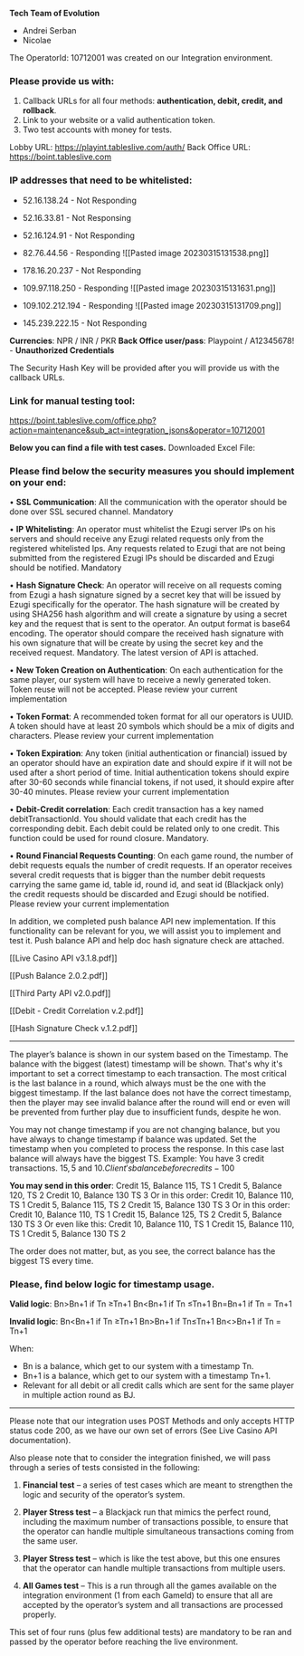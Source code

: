 **Tech Team of Evolution**
- Andrei Serban
- Nicolae

The OperatorId: 10712001 was created on our Integration environment. 

### Please provide us with:
  1. Callback URLs for all four methods: **authentication, debit, credit, and rollback**.
  2. Link to your website or a valid authentication token.
  3. Two test accounts with money for tests.

Lobby URL:  https://playint.tableslive.com/auth/ 
Back Office URL:  https://boint.tableslive.com 

### **IP addresses that need to be whitelisted**:
- 52.16.138.24 - Not Responding
- 52.16.33.81 - Not Responsing
- 52.16.124.91 - Not Responding
- 82.76.44.56 - Responding
![[Pasted image 20230315131538.png]]

- 178.16.20.237 - Not Responding

- 109.97.118.250 - Responding
![[Pasted image 20230315131631.png]]

- 109.102.212.194 - Responding
![[Pasted image 20230315131709.png]]

- 145.239.222.15 - Not Responding

**Currencies**: NPR / INR / PKR
**Back Office user/pass**: Playpoint / A12345678! - **Unauthorized Credentials**

The Security Hash Key will be provided after you will provide us with the callback URLs.

### Link for manual testing tool:
https://boint.tableslive.com/office.php?action=maintenance&sub_act=integration_jsons&operator=10712001  

**Below you can find a file with test cases.**
Downloaded Excel File: 

### Please find below the security measures you should implement on your end:
• **SSL Communication**: All the communication with the operator should be done over SSL secured channel. Mandatory

• **IP Whitelisting**: An operator must whitelist the Ezugi server IPs on his servers and should receive any Ezugi related requests only from the registered whitelisted Ips. Any requests related to Ezugi that are not being submitted from the registered Ezugi IPs should be discarded and Ezugi should be notified. Mandatory 

• **Hash Signature Check**: An operator will receive on all requests coming from Ezugi a hash signature signed by a secret key that will be issued by Ezugi specifically for the operator. The hash signature will be created by using SHA256 hash algorithm and will create a signature by using a secret key and the request that is sent to the operator. An output format is base64 encoding. The operator should compare the received hash signature with his own signature that will be create by using the secret key and the received request. Mandatory. The latest version of API is attached. 

• **New Token Creation on Authentication**: On each authentication for the same player, our system will have to receive a newly generated token. Token reuse will not be accepted. Please review your current implementation 

• **Token Format**: A recommended token format for all our operators is UUID. A token should have at least 20 symbols which should be a mix of digits and characters. Please review your current implementation 

• **Token Expiration**: Any token (initial authentication or financial) issued by an operator should have an expiration date and should expire if it will not be used after a short period of time. Initial authentication tokens should expire after 30-60 seconds while financial tokens, if not used, it should expire after 30-40 minutes. Please review your current implementation 

• **Debit-Credit correlation**: Each credit transaction has a key named debitTransactionId. You should validate that each credit has the corresponding debit. Each debit could be related only to one credit. This function could be used for round closure. Mandatory.

• **Round Financial Requests Counting**: On each game round, the number of debit requests equals the number of credit requests. If an operator receives several credit requests that is bigger than the number debit requests carrying the same game id, table id, round id, and seat id (Blackjack only) the credit requests should be discarded and Ezugi should be notified. Please review your current implementation

In addition, we completed push balance API new implementation. If this functionality can be relevant for you, we will assist you to implement and test it. Push balance API and help doc hash signature check are attached.

[[Live Casino API v3.1.8.pdf]]

[[Push Balance 2.0.2.pdf]]

[[Third Party API v2.0.pdf]]

[[Debit - Credit Correlation v.2.pdf]]

[[Hash Signature Check v.1.2.pdf]]

---

The player’s balance is shown in our system based on the Timestamp. The balance with the biggest (latest) timestamp will be shown. That's why it's important to set a correct timestamp to each transaction. The most critical is the last balance in a round, which always must be the one with the biggest timestamp. If the last balance does not have the correct timestamp, then the player may see invalid balance after the round will end or even will be prevented from further play due to insufficient funds, despite he won.

You may not change timestamp if you are not changing balance, but you have always to change timestamp if balance was updated.
Set the timestamp when you completed to process the response. In this case last balance will always have the biggest TS.
Example:
You have 3 credit transactions.
15$, 5$ and 10$. Client's balance before credits - 100$

**You may send in this order**:
Credit 15, Balance 115, TS 1
Credit 5, Balance 120, TS 2
Credit 10, Balance 130 TS 3
Or in this order:
Credit 10, Balance 110, TS 1
Credit 5, Balance 115, TS 2
Credit 15, Balance 130 TS 3
Or in this order:
Credit 10, Balance 110, TS 1
Credit 15, Balance 125, TS 2
Credit 5, Balance 130 TS 3
Or even like this:
Credit 10, Balance 110, TS 1
Credit 15, Balance 110, TS 1
Credit 5, Balance 130 TS 2

The order does not matter, but, as you see, the correct balance has the biggest TS every time.

### Please, find below logic for timestamp usage.
**Valid logic**:
Bn>Bn+1 if Tn ≥Tn+1
Bn<Bn+1 if Tn ≤Tn+1
Bn=Bn+1 if Tn = Tn+1

**Invalid logic**:
Bn<Bn+1 if Tn ≥Tn+1
Bn>Bn+1 if Tn≤Tn+1
Bn<>Bn+1 if Tn = Tn+1

When:
-	Bn is a balance, which get to our system with a timestamp Tn.
-	Bn+1 is a balance, which get to our system with a timestamp Tn+1.
-	Relevant for all debit or all credit calls which are sent for the same player in multiple action round as BJ.
---
Please note that our integration uses POST Methods and only accepts HTTP status code 200, as we have our own set of errors (See Live Casino API documentation).

Also please note that to consider the integration finished, we will pass through a series of tests consisted in the following:

1. **Financial test** – a series of test cases which are meant to strengthen the logic and security of the operator’s system.

2. **Player Stress test** – a Blackjack run that mimics the perfect round, including the maximum number of transactions possible, to ensure that the operator can handle multiple simultaneous transactions coming from the same user.

3. **Player Stress test** – which is like the test above, but this one ensures that the operator can handle multiple transactions from multiple users.

4. **All Games test** – This is a run through all the games available on the integration environment (1 from each GameId) to ensure that all are accepted by the operator’s system and all transactions are processed properly.

This set of four runs (plus few additional tests) are mandatory to be ran and passed by the operator before reaching the live environment. 
